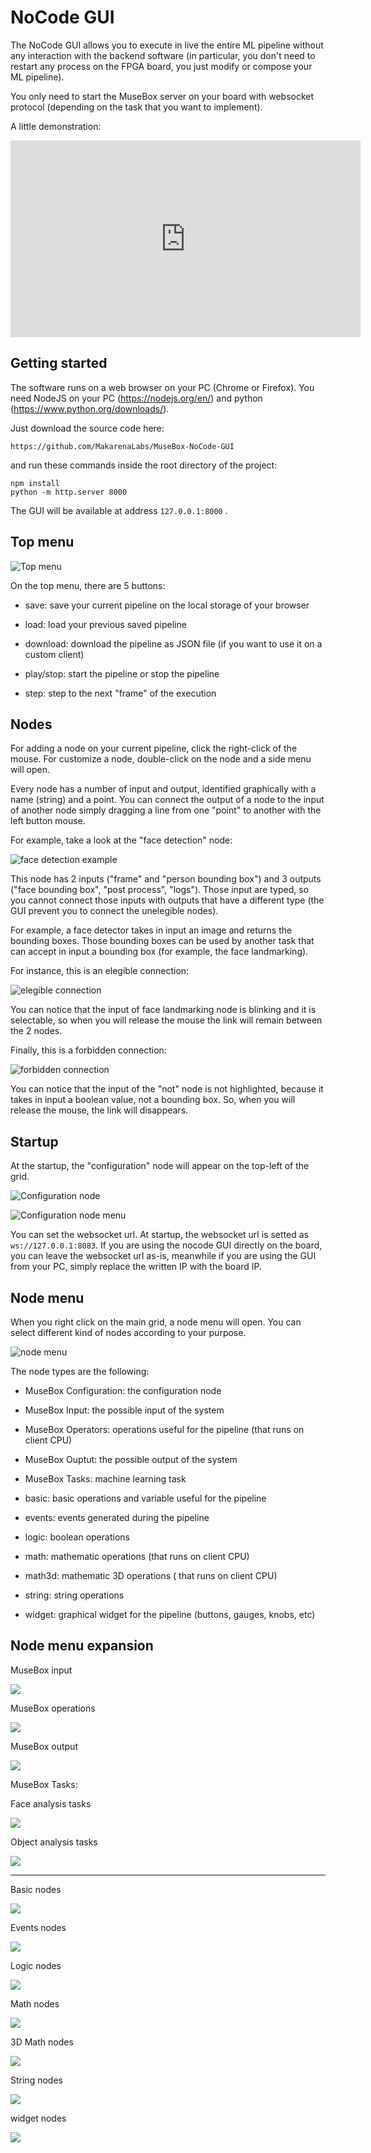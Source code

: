 # NoCode GUI

The NoCode GUI allows you to execute in live the entire ML pipeline without any interaction with the backend software (in particular, you don't need to restart any process on the FPGA board, you just modify or compose your ML pipeline).

You only need to start the MuseBox server on your board with websocket protocol (depending on the task that you want to implement).

A little demonstration:
<iframe width="560" height="315" src="https://www.youtube.com/embed/sd8-6jzzWII" title="YouTube video player" frameborder="0" allow="accelerometer; autoplay; clipboard-write; encrypted-media; gyroscope; picture-in-picture; web-share" allowfullscreen></iframe>

## Getting started

The software runs on a web browser on your PC (Chrome or Firefox). You need NodeJS on your PC (https://nodejs.org/en/) and python (https://www.python.org/downloads/).

Just download the source code here: 

```
https://github.com/MakarenaLabs/MuseBox-NoCode-GUI
```

and run these commands inside the root directory of the project:

```
npm install
python -m http.server 8000
```

The GUI will be available at address `127.0.0.1:8000` .


## Top menu
![Top menu](https://musebox.it/wp-content/uploads/2023/03/nocode-gui-top.png)

On the top menu, there are 5 buttons:

- save: save your current pipeline on the local storage of your browser

- load: load your previous saved pipeline

- download: download the pipeline as JSON file (if you want to use it on a custom client)

- play/stop: start the pipeline or stop the pipeline

- step: step to the next "frame" of the execution


## Nodes

For adding a node on your current pipeline, click the right-click of the mouse.
For customize a node, double-click on the node and a side menu will open.

Every node has a number of input and output, identified graphically with a name (string) and a point. You can connect the output of a node to the input of another node simply dragging a line from one "point" to another with the left button mouse.

For example, take a look at the "face detection" node:

![face detection example](https://musebox.it/wp-content/uploads/2023/03/face-detection.png)

This node has 2 inputs ("frame" and "person bounding box") and 3 outputs ("face bounding box", "post process", "logs"). Those input are typed, so you cannot connect those inputs with outputs that have a different type (the GUI prevent you to connect the unelegible nodes).

For example, a face detector takes in input an image and returns the bounding boxes. Those bounding boxes can be used by another task that can accept in input a bounding box (for example, the face landmarking).

For instance, this is an elegible connection:

![elegible connection](https://musebox.it/wp-content/uploads/2023/03/possible-connection.png)

You can notice that the input of face landmarking node is blinking and it is selectable, so when you will release the mouse the link will remain between the 2 nodes.

Finally, this is a forbidden connection:

![forbidden connection](https://musebox.it/wp-content/uploads/2023/03/not-possible-connection.png)

You can notice that the input of the "not" node is not highlighted, because it takes in input a boolean value, not a bounding box. So, when you will release the mouse, the link will disappears.

## Startup

At the startup, the "configuration" node will appear on the top-left of the grid.

![Configuration node](https://musebox.it/wp-content/uploads/2023/03/configuration-node.png)

![Configuration node menu](https://musebox.it/wp-content/uploads/2023/03/configuration-node-menu.png)

You can set the websocket url. At startup, the websocket url is setted as `ws://127.0.0.1:8083`. 
If you are using the nocode GUI directly on the board, you can leave the websocket url as-is, meanwhile if you are using the GUI from your PC, simply replace the written IP with the board IP.


## Node menu

When you right click on the main grid, a node menu will open. You can select different kind of nodes according to your purpose.

![node menu](https://musebox.it/wp-content/uploads/2023/03/nodes-menu.png)

The node types are the following:

- MuseBox Configuration: the configuration node

- MuseBox Input: the possible input of the system

- MuseBox Operators: operations useful for the pipeline (that runs on client CPU)

- MuseBox Ouptut: the possible output of the system

- MuseBox Tasks: machine learning task

- basic: basic operations and variable useful for the pipeline

- events: events generated during the pipeline

- logic: boolean operations

- math: mathematic operations (that runs on client CPU)

- math3d: mathematic 3D operations ( that runs on client CPU)

- string: string operations

- widget: graphical widget for the pipeline (buttons, gauges, knobs, etc)


## Node menu expansion

MuseBox input

![](https://musebox.it/wp-content/uploads/2023/03/musebox-input.png)

MuseBox operations

![](https://musebox.it/wp-content/uploads/2023/03/operator-nodes.png)

MuseBox output

![](https://musebox.it/wp-content/uploads/2023/03/output-nodes.png)

MuseBox Tasks:

Face analysis tasks

![](https://musebox.it/wp-content/uploads/2023/03/face-analysis.png)

Object analysis tasks

![](https://musebox.it/wp-content/uploads/2023/03/object-analysis.png)


---

Basic nodes

![](https://musebox.it/wp-content/uploads/2023/03/basic-nodes.png)

Events nodes

![](https://musebox.it/wp-content/uploads/2023/03/events.png)

Logic nodes

![](https://musebox.it/wp-content/uploads/2023/03/logic-nodes.png)

Math nodes

![](https://musebox.it/wp-content/uploads/2023/03/math-nodes.png)

3D Math nodes

![](https://musebox.it/wp-content/uploads/2023/03/math-3d-nodes.png)

String nodes

![](https://musebox.it/wp-content/uploads/2023/03/string-nodes-1.png)

widget nodes

![](https://musebox.it/wp-content/uploads/2023/03/widget-nodes-1.png)

